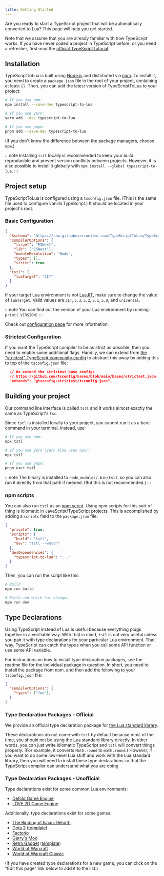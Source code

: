 ```yaml
---
title: Getting Started
---
```


Are you ready to start a TypeScript project that will be automatically converted to Lua? This page will help you get started.

Note that we assume that you are already familiar with how TypeScript works. If you have never coded a project in TypeScript before, or you need a refresher, first read the [official TypeScript tutorial](https://www.typescriptlang.org/docs/handbook/typescript-in-5-minutes.html).

## Installation

TypeScriptToLua is built using [Node.js](https://nodejs.org/) and distributed via [npm](https://www.npmjs.com/). To install it, you need to create a `package.json` file in the root of your project, containing at least `{}`. Then, you can add the latest version of TypeScriptToLua to your project:

```bash
# If you use npm:
npm install --save-dev typescript-to-lua

# If you use yarn:
yarn add --dev typescript-to-lua

# If you use pnpm:
pnpm add --save-dev typescript-to-lua
```

(If you don't know the difference between the package managers, choose `npm`.)

:::note
Installing `tstl` locally is recommended to keep your build reproducible and prevent version conflicts between projects. However, it is also possible to install it globally with `npm install --global typescript-to-lua`.
:::

## Project setup

TypeScriptToLua is configured using a `tsconfig.json` file. (This is the same file used to configure vanilla TypeScript.) It should be located in your project's root.

### Basic Configuration

```json title=tsconfig.json
{
  "$schema": "https://raw.githubusercontent.com/TypeScriptToLua/TypeScriptToLua/master/tsconfig-schema.json",
  "compilerOptions": {
    "target": "ESNext",
    "lib": ["ESNext"],
    "moduleResolution": "Node",
    "types": [],
    "strict": true
  },
  "tstl": {
    "luaTarget": "JIT"
  }
}
```

If your target Lua environment is not [LuaJIT](https://luajit.org/), make sure to change the value of `luaTarget`. Valid values are `JIT`, `5.3`, `5.2`, `5.1`, `5.0`, and `universal`.

:::note
You can find out the version of your Lua environment by running: `print(_VERSION)`
:::

Check out [configuration page](configuration.md) for more information.

### Strictest Configuration

If you want the TypeScript compiler to be as strict as possible, then you need to enable some additional flags. Handily, we can extend from [the "strictest" TypeScript community config](https://github.com/tsconfig/bases/blob/main/bases/strictest.json) to abstract this away by adding this to top of the `tsconfig.json` file:

```json
  // We extend the strictest base config:
  // https://github.com/tsconfig/bases/blob/main/bases/strictest.json
  "extends": "@tsconfig/strictest/tsconfig.json",
```

## Building your project

Our command line interface is called `tstl` and it works almost exactly the same as TypeScript's `tsc`.

Since `tstl` is installed locally to your project, you cannot run it as a bare command in your terminal. Instead, use:

```bash
# If you use npm:
npx tstl

# If you use yarn (yarn also uses npx):
npx tstl

# If you use pnpm:
pnpm exec tstl
```

:::note
The binary is installed to `node_modules/.bin/tstl`, so you can also run it directly from that path if needed. (But this is not recommended.)
:::

### npm scripts

You can also run `tstl` as an [npm script](https://docs.npmjs.com/misc/scripts). Using npm scripts for this sort of thing is idiomatic in JavaScript/TypeScript projects. This is accomplished by adding a `scripts` field to the `package.json` file:

```json title=package.json
{
  "private": true,
  "scripts": {
    "build": "tstl",
    "dev": "tstl --watch"
  },
  "devDependencies": {
    "typescript-to-lua": "..."
  }
}
```

Then, you can run the script like this:

```bash
# Build
npm run build

# Build and watch for changes
npm run dev
```

## Type Declarations

Using TypeScript instead of Lua is useful because everything plugs together in a verifiable way. With that in mind, `tstl` is not very useful unless you pair it with type declarations for your particular Lua environment. That way, TypeScript can catch the typos when you call some API function or use some API variable.

For instructions on how to install type declaration packages, see the readme file for the individual package in question. In short, you need to install the package from npm, and then add the following to your `tsconfig.json` file:

```json title=tsconfig.json
{
  "compilerOptions": {
    "types": ["foo"],
  }
}
```

### Type Declaration Packages - Official

We provide an official type declaration package for [the Lua standard library](https://github.com/TypeScriptToLua/lua-types).

These declarations do not come with `tstl` by default because most of the time, you should not be using the Lua standard library directly. In other words, you can just write idiomatic TypeScript and `tstl` will convert things properly. (For example, it converts `Math.round` to `math.round`.) However, if you want to do some low-level Lua stuff and work with the Lua standard library, then you will need to install these type declarations so that the TypeScript compiler can understand what you are doing.

### Type Declaration Packages - Unofficial

Type declarations exist for some common Lua environments:

- [Defold Game Engine](https://github.com/ts-defold/types)
- [LÖVE 2D Game Engine](https://github.com/hazzard993/love-typescript-definitions)

Additionally, type declarations exist for some games:

- [The Binding of Isaac: Rebirth](https://isaacscript.github.io)
- [Dota 2](https://github.com/ModDota/API/tree/master/declarations/server) ([template](https://github.com/ModDota/TypeScriptAddonTemplate))
- [Factorio](https://github.com/GlassBricks/typed-factorio)
- [Garry's Mod](https://github.com/lolleko/gmod-typescript)
- [Retro Gadget](https://github.com/DarkMio/retro-gadgets-typedefs) ([template](https://github.com/DarkMio/retro-gadgets-template))
- [World of Warcraft](https://github.com/wartoshika/wow-declarations)
- [World of Warcraft Classic](https://github.com/wartoshika/wow-classic-declarations)

(If you have created type declarations for a new game, you can click on the "Edit this page" link below to add it to the list.)
